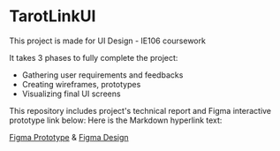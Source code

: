 # TarotLinkUI
This project is made for UI Design - IE106 coursework

It takes 3 phases to fully complete the project:

- Gathering user requirements and feedbacks
- Creating wireframes, prototypes
- Visualizing final UI screens

This repository includes project's technical report and Figma interactive prototype link below: Here is the Markdown hyperlink text:

[Figma Prototype](https://www.figma.com/proto/TxVR2IVqoXjENCQ5oO5Z6T/DoAn_IE106?page-id=0%3A1&node-id=7-2&p=f&viewport=1432%2C1111%2C0.26&t=Z3GrSxtrBcB5xpZD-1&scaling=scale-down&content-scaling=fixed&starting-point-node-id=7%3A2&show-proto-sidebar=1) & [Figma Design](https://www.figma.com/design/TxVR2IVqoXjENCQ5oO5Z6T/DoAn_IE106?node-id=0-1&t=yWUDPbkQw0tGmRH1-1)